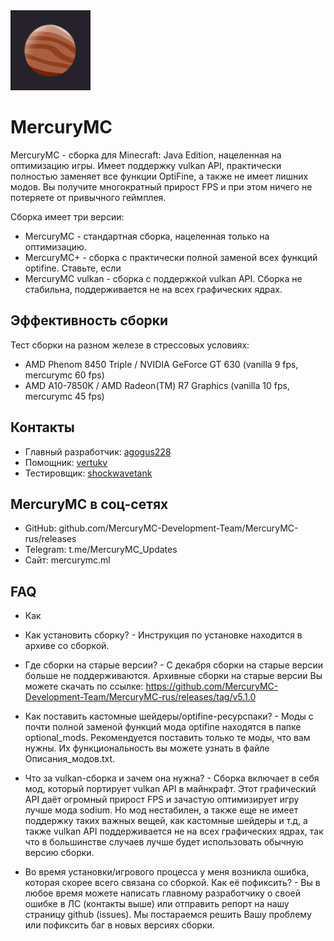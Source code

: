 <img src="icon.png" width="128">

# MercuryMC
MercuryMC - сборка для Minecraft: Java Edition, нацеленная на оптимизацию игры. Имеет поддержку vulkan API, практически полностью заменяет все функции OptiFine, а также не имеет лишних модов. Вы получите многократный прирост FPS и при этом ничего не потеряете от привычного геймплея. 

Сборка имеет три версии:
- MercuryMC - стандартная сборка, нацеленная только на оптимизацию. 
- MercuryMC+ - сборка с практически полной заменой всех функций optifine. Ставьте, если 
- MercuryMC vulkan - сборка с поддержкой vulkan API. Сборка не стабильна, поддерживается не на всех графических ядрах.

## Эффективность сборки
 Тест сборки на разном железе в стрессовых условиях:
 - AMD Phenom 8450 Triple / NVIDIA GeForce GT 630 (vanilla 9 fps, mercurymc 60 fps)
 - AMD A10-7850K / AMD Radeon(TM) R7 Graphics (vanilla 10 fps, mercurymc 45 fps)

## Контакты
- Главный разработчик: [agogus228](https:/t.me/agogus228)
- Помощник: [vertukv](https:/t.me/vertukv)
- Тестировщик: [shockwavetank](https:/t.me/shockwave0tank)

## MercuryMC в соц-сетях
- GitHub: github.com/MercuryMC-Development-Team/MercuryMC-rus/releases
- Telegram: t.me/MercuryMC_Updates
- Сайт: mercurymc.ml

## FAQ
 - Как

 - Как установить сборку? - Инструкция по установке находится в архиве со сборкой.
 - Где сборки на старые версии? - С декабря сборки на старые версии больше не поддерживаются. Архивные сборки на старые версии Вы можете скачать по ссылке: https://github.com/MercuryMC-Development-Team/MercuryMC-rus/releases/tag/v5.1.0
 - Как поставить кастомные шейдеры/optifine-ресурспаки? - Моды с почти полной заменой функций мода optifine находятся в папке optional_mods. Рекомендуется поставить только те моды, что вам нужны. Их функциональность вы можете узнать в файле Описания_модов.txt.
 - Что за vulkan-сборка и зачем она нужна? - Сборка включает в себя мод, который портирует vulkan API в майнкрафт. Этот графический API даёт огромный прирост FPS и зачастую оптимизирует игру лучше мода sodium. Но мод нестабилен, а также еще не имеет поддержку таких важных вещей, как кастомные шейдеры и т.д, а также vulkan API поддерживается не на всех графических ядрах, так что в большинстве случаев лучше будет использовать обычную версию сборки.
 - Во время установки/игрового процесса у меня возникла ошибка, которая скорее всего связана со сборкой. Как её пофиксить? - Вы в любое время можете написать главному разработчику о своей ошибке в ЛС (контакты выше) или отправить репорт на нашу страницу github (issues). Мы постараемся решить Вашу проблему или пофиксить баг в новых версиях сборки.
